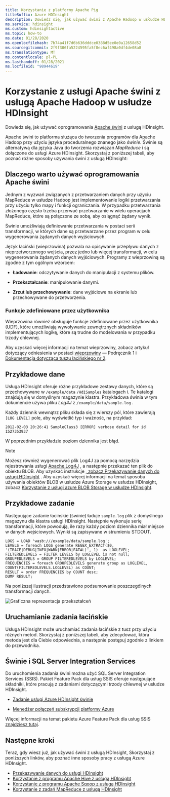 ```yaml
---
title: Korzystanie z platformy Apache Pig
titleSuffix: Azure HDInsight
description: Dowiedz się, jak używać świni z Apache Hadoop w usłudze HDInsight.
ms.service: hdinsight
ms.custom: hdinsightactive
ms.topic: how-to
ms.date: 01/28/2020
ms.openlocfilehash: 7b74a41f7d6b636dddce0388d5ee0e0a12658d52
ms.sourcegitcommit: 2f9f306fa5224595fa5f8ec6af498a0df4de08a8
ms.translationtype: MT
ms.contentlocale: pl-PL
ms.lasthandoff: 01/28/2021
ms.locfileid: "98944619"
---
```

# <a name="use-apache-pig-with-apache-hadoop-on-hdinsight"></a>Korzystanie z usługi Apache świni z usługą Apache Hadoop w usłudze HDInsight

Dowiedz się, jak używać oprogramowania [Apache świni](https://pig.apache.org/) z usługą HDInsight.

Apache świni to platforma służąca do tworzenia programów dla Apache Hadoop przy użyciu języka proceduralnego znanego jako *świnie*. Świnie są alternatywą dla języka Java do tworzenia rozwiązań *MapReduce* i są dołączone do usługi Azure HDInsight. Skorzystaj z poniższej tabeli, aby poznać różne sposoby używania świni z usługą HDInsight:

## <a name="why-use-apache-pig"></a><a id="why"></a>Dlaczego warto używać oprogramowania Apache świni

Jednym z wyzwań związanych z przetwarzaniem danych przy użyciu MapReduce w usłudze Hadoop jest implementowanie logiki przetwarzania przy użyciu tylko mapy i funkcji ograniczania. W przypadku przetwarzania złożonego często trzeba przerwać przetwarzanie w wielu operacjach MapReduce, które są połączone ze sobą, aby osiągnąć żądany wynik.

Świnie umożliwiają definiowanie przetwarzania w postaci serii transformacji, w których dane są przetwarzane przez program w celu wygenerowania żądanych danych wyjściowych.

Język łaciński (wieprzowina) pozwala na opisywanie przepływu danych z nieprzetworzonego wejścia, przez jedno lub więcej transformacji, w celu wygenerowania żądanych danych wyjściowych. Programy z wieprzowiną są zgodne z tym ogólnym wzorcem:

* **Ładowanie**: odczytywanie danych do manipulacji z systemu plików.

* **Przekształcanie**: manipulowanie danymi.

* **Zrzut lub przechowywanie**: dane wyjściowe na ekranie lub przechowywane do przetworzenia.

### <a name="user-defined-functions"></a>Funkcje zdefiniowane przez użytkownika

Wieprzowina również obsługuje funkcje zdefiniowane przez użytkownika (UDF), które umożliwiają wywoływanie zewnętrznych składników implementujących logikę, które są trudne do modelowania w przypadku trzody chlewnej.

Aby uzyskać więcej informacji na temat wieprzowiny, zobacz artykuł dotyczący odniesienia w postaci [wieprzowiny](https://archive.cloudera.com/cdh/3/pig/piglatin_ref1.html) — Podręcznik 1 i [Dokumentacja dotycząca tuszu łacińskiego nr 2](https://archive.cloudera.com/cdh/3/pig/piglatin_ref2.html).

## <a name="example-data"></a><a id="data"></a>Przykładowe dane

Usługa HDInsight oferuje różne przykładowe zestawy danych, które są przechowywane w `/example/data` `/HdiSamples` katalogach i. Te katalogi znajdują się w domyślnym magazynie klastra. Przykładowa świnia w tym dokumencie używa pliku *Log4J* z `/example/data/sample.log` .

Każdy dziennik wewnątrz pliku składa się z wierszy pól, które zawierają `[LOG LEVEL]` pole, aby wyświetlić typ i ważność, na przykład:

```output
2012-02-03 20:26:41 SampleClass3 [ERROR] verbose detail for id 1527353937
```

W poprzednim przykładzie poziom dziennika jest błąd.

> [!NOTE]  
> Możesz również wygenerować plik Log4J za pomocą narzędzia rejestrowania usługi [Apache Log4J](https://en.wikipedia.org/wiki/Log4j) , a następnie przekazać ten plik do obiektu BLOB. Aby uzyskać instrukcje [, zobacz Przekazywanie danych do usługi HDInsight](hdinsight-upload-data.md) . Aby uzyskać więcej informacji na temat sposobu używania obiektów BLOB w usłudze Azure Storage w usłudze HDInsight, zobacz [Korzystanie z usługi azure BLOB Storage w usłudze HDInsight](hdinsight-hadoop-use-blob-storage.md).

## <a name="example-job"></a><a id="job"></a>Przykładowe zadanie

Następujące zadanie łacińskie (świnie) ładuje `sample.log` plik z domyślnego magazynu dla klastra usługi HDInsight. Następnie wykonuje serię transformacji, które powodują, ile razy każdy poziom dziennika miał miejsce w danych wejściowych. Wyniki są zapisywane w strumieniu STDOUT.

```output
LOGS = LOAD 'wasb:///example/data/sample.log';
LEVELS = foreach LOGS generate REGEX_EXTRACT($0, '(TRACE|DEBUG|INFO|WARN|ERROR|FATAL)', 1)  as LOGLEVEL;
FILTEREDLEVELS = FILTER LEVELS by LOGLEVEL is not null;
GROUPEDLEVELS = GROUP FILTEREDLEVELS by LOGLEVEL;
FREQUENCIES = foreach GROUPEDLEVELS generate group as LOGLEVEL, COUNT(FILTEREDLEVELS.LOGLEVEL) as COUNT;
RESULT = order FREQUENCIES by COUNT desc;
DUMP RESULT;
```

Na poniższej ilustracji przedstawiono podsumowanie poszczególnych transformacji danych.

![Graficzna reprezentacja przekształceń][image-hdi-pig-data-transformation]

## <a name="run-the-pig-latin-job"></a><a id="run"></a>Uruchamianie zadania łacińskie

Usługa HDInsight może uruchamiać zadania łacińskie z tusz przy użyciu różnych metod. Skorzystaj z poniższej tabeli, aby zdecydować, która metoda jest dla Ciebie odpowiednia, a następnie postępuj zgodnie z linkiem do przewodnika.

## <a name="pig-and-sql-server-integration-services"></a>Świnie i SQL Server Integration Services

Do uruchomienia zadania świni można użyć SQL Server Integration Services (SSIS). Pakiet Feature Pack dla usług SSIS oferuje następujące składniki, które pracują z zadaniami dotyczącymi trzody chlewnej w usłudze HDInsight.

* [Zadanie usługi Azure HDInsight świnie][pigtask]

* [Menedżer połączeń subskrypcji platformy Azure][connectionmanager]

Więcej informacji na temat pakietu Azure Feature Pack dla usług SSIS [znajdziesz tutaj][ssispack].

## <a name="next-steps"></a><a id="nextsteps"></a>Następne kroki

Teraz, gdy wiesz już, jak używać świni z usługą HDInsight, Skorzystaj z poniższych linków, aby poznać inne sposoby pracy z usługą Azure HDInsight.

* [Przekazywanie danych do usługi HDInsight](hdinsight-upload-data.md)
* [Korzystanie z programu Apache Hive z usługą HDInsight](./hadoop/hdinsight-use-hive.md)
* [Korzystanie z programu Apache Sqoop z usługą HDInsight](./hadoop/hdinsight-use-sqoop.md)
* [Korzystanie z zadań MapReduce z usługą HDInsight](./hadoop/hdinsight-use-mapreduce.md)

[apachepig-home]: https://pig.apache.org/
[putty]: https://www.chiark.greenend.org.uk/~sgtatham/putty/download.html
[curl]: https://curl.haxx.se/
[pigtask]: /sql/integration-services/control-flow/azure-hdinsight-pig-task?viewFallbackFrom=sql-server-2014
[connectionmanager]: /sql/integration-services/connection-manager/azure-subscription-connection-manager?viewFallbackFrom=sql-server-2014
[ssispack]: /sql/integration-services/azure-feature-pack-for-integration-services-ssis?viewFallbackFrom=sql-server-2014
[hdinsight-admin-powershell]: hdinsight-administer-use-powershell.md

[hdinsight-use-hive]:../hdinsight-use-hive.md

[hdinsight-provision]: hdinsight-hadoop-provision-linux-clusters.md
[hdinsight-submit-jobs]:submit-apache-hadoop-jobs-programmatically.md#mapreduce-sdk

[Powershell-install-configure]: /powershell/azure/

[powershell-start]: https://technet.microsoft.com/library/hh847889.aspx


[image-hdi-pig-data-transformation]: ./media/use-pig/hdi-data-transformation.gif